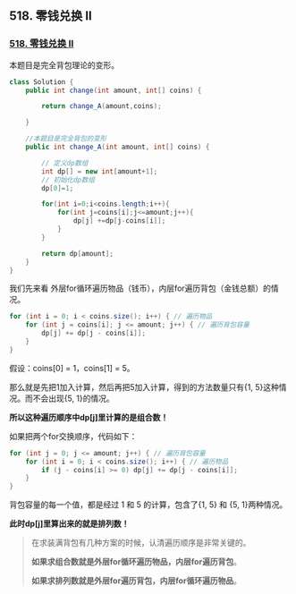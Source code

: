 ## 518. 零钱兑换 II

### [518. 零钱兑换 II](https://leetcode-cn.com/problems/coin-change-2/)

本题目是完全背包理论的变形。

~~~ java
class Solution {
    public int change(int amount, int[] coins) {

        return change_A(amount,coins);

    }

    //本题目是完全背包的变形
    public int change_A(int amount, int[] coins) {

        // 定义dp数组
        int dp[] = new int[amount+1];
        // 初始化dp数组
        dp[0]=1;

        for(int i=0;i<coins.length;i++){
            for(int j=coins[i];j<=amount;j++){
                dp[j] +=dp[j-coins[i]];
            }
        }

        return dp[amount];
    }
}
~~~

我们先来看 外层for循环遍历物品（钱币），内层for遍历背包（金钱总额）的情况。

~~~java
for (int i = 0; i < coins.size(); i++) { // 遍历物品
    for (int j = coins[i]; j <= amount; j++) { // 遍历背包容量
        dp[j] += dp[j - coins[i]];
    }
}
~~~

假设：coins[0] = 1，coins[1] = 5。

那么就是先把1加入计算，然后再把5加入计算，得到的方法数量只有{1, 5}这种情况。而不会出现{5, 1}的情况。

**所以这种遍历顺序中dp[j]里计算的是组合数！**

如果把两个for交换顺序，代码如下：

```java
for (int j = 0; j <= amount; j++) { // 遍历背包容量
    for (int i = 0; i < coins.size(); i++) { // 遍历物品
        if (j - coins[i] >= 0) dp[j] += dp[j - coins[i]];
    }
}
```

背包容量的每一个值，都是经过 1 和 5 的计算，包含了{1, 5} 和 {5, 1}两种情况。

**此时dp[j]里算出来的就是排列数！**

> 在求装满背包有几种方案的时候，认清遍历顺序是非常关键的。
>
> **如果求组合数就是外层for循环遍历物品，内层for遍历背包**。
>
> **如果求排列数就是外层for遍历背包，内层for循环遍历物品**。